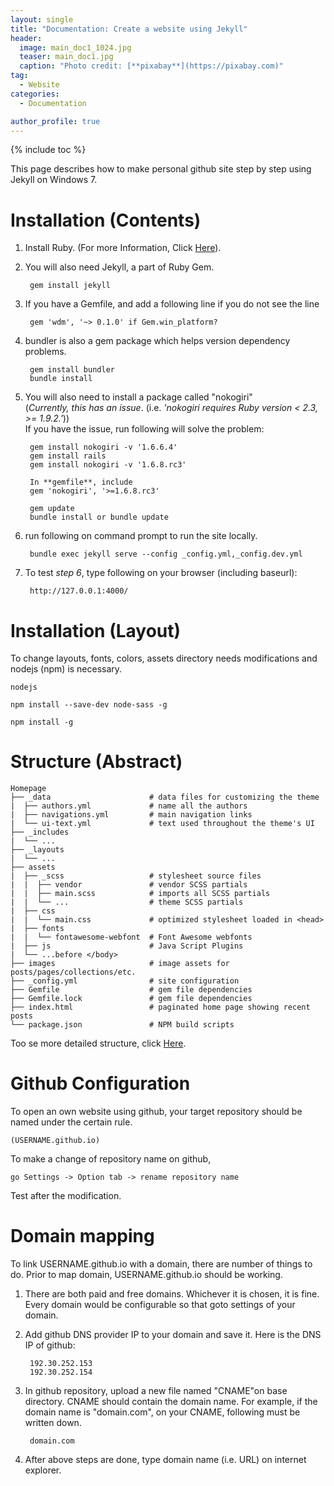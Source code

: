 ```yaml
---
layout: single
title: "Documentation: Create a website using Jekyll"
header:
  image: main_doc1_1024.jpg
  teaser: main_doc1.jpg
  caption: "Photo credit: [**pixabay**](https://pixabay.com)"
tag: 
  - Website
categories: 
  - Documentation

author_profile: true
---
```


{% include toc %}

This page describes how to make personal github site step by step using Jekyll on Windows 7.

# Installation (Contents)

1. Install Ruby. (For more Information, Click [Here](http://jekyll-windows.juthilo.com/1-ruby-and-devkit/)).

2. You will also need Jekyll, a part of Ruby Gem. <br>

        gem install jekyll


3. If you have a Gemfile, and add a following line if you do not see the line 

	    gem 'wdm', '~> 0.1.0' if Gem.win_platform?

4. bundler is also a gem package which helps version dependency problems.
   
	    gem install bundler
	    bundle install

5. You will also need to install a package called "nokogiri" <br>
   (*Currently, this has an issue*. (i.e. *'nokogiri requires Ruby version < 2.3, >= 1.9.2.'*))<br>
   If you have the issue, run following will solve the problem:
 
		gem install nokogiri -v '1.6.6.4'
		gem install rails 
		gem install nokogiri -v '1.6.8.rc3'

		In **gemfile**, include
		gem 'nokogiri', '>=1.6.8.rc3' 
	
		gem update  
		bundle install or bundle update

6. run following on command prompt to run the site locally.

    	bundle exec jekyll serve --config _config.yml,_config.dev.yml 


7. To test *step 6*, type following on your browser (including baseurl): 

		http://127.0.0.1:4000/ 

# Installation (Layout)

To change layouts, fonts, colors, assets directory needs modifications and nodejs (npm) is necessary.

	nodejs
	
	npm install --save-dev node-sass -g
	
	npm install -g



# Structure (Abstract)

	Homepage
	├── _data                      # data files for customizing the theme
	|  ├── authors.yml             # name all the authors 
	|  ├── navigations.yml         # main navigation links
	|  └── ui-text.yml             # text used throughout the theme's UI
	├── _includes
	|  └── ...
	├── _layouts
	|  └── ...
	├── assets
	|  ├── _scss                   # stylesheet source files
	|  |  ├── vendor               # vendor SCSS partials
	|  |  ├── main.scss            # imports all SCSS partials
	|  |  └── ...                  # theme SCSS partials
	|  ├── css
	|  |  └── main.css             # optimized stylesheet loaded in <head>
	|  ├── fonts
	|  |  └── fontawesome-webfont  # Font Awesome webfonts
	|  ├── js                      # Java Script Plugins
	|  └── ...before </body>
	├── images                     # image assets for posts/pages/collections/etc.
	├── _config.yml                # site configuration
	├── Gemfile                    # gem file dependencies
	├── Gemfile.lock               # gem file dependencies
	├── index.html                 # paginated home page showing recent posts
	└── package.json               # NPM build scripts

Too se more detailed structure, click [Here](https://mmistakes.github.io/minimal-mistakes/docs/structure/).


# Github Configuration

To open an own website using github, your target repository should be named under the certain rule.

	(USERNAME.github.io)  

To make a change of repository name on github, 

	go Settings -> Option tab -> rename repository name

Test after the modification.
 

# Domain mapping 

To link USERNAME.github.io with a domain, there are number of things to do. 
Prior to map domain, USERNAME.github.io should be working.

1. There are both paid and free domains. Whichever it is chosen, it is fine.
Every domain would be configurable so that goto settings of your domain.


2. Add github DNS provider IP to your domain and save it.
   Here is the DNS IP of github:

		192.30.252.153
		192.30.252.154

3. In github repository, upload a new file named "CNAME"on base directory.
   CNAME should contain the domain name. For example, if the domain name is "domain.com", on your CNAME, following must be written down.

		domain.com

4. After above steps are done, type domain name (i.e. URL) on internet explorer.  
